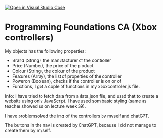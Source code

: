 [![Open in Visual Studio Code](https://classroom.github.com/assets/open-in-vscode-718a45dd9cf7e7f842a935f5ebbe5719a5e09af4491e668f4dbf3b35d5cca122.svg)](https://classroom.github.com/online_ide?assignment_repo_id=12158325&assignment_repo_type=AssignmentRepo)

# Programming Foundations CA (Xbox controllers)

My objects has the following properties:

- Brand (String), the manufacturer of the controller
- Price (Number), the price of the product
- Colour (String), the colour of the product
- Features (Array), the list of properties of the controller
- Poweron (Boolean), checks if the controller is on or of
- Functions, I got a cople of functions in my xboxcontroller.js file.

Info:
I have tried to fetch data from a data.json file, and used that to create a website using only JavaScript. I have used som basic styling (same as teacher showed us on lecture week 39).

I have problemsolved the img of the controllers by myself and chatGPT.

The buttons in the nav is created by ChatGPT, because I did not manage to create them by myself.
